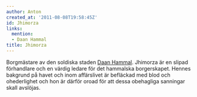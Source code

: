 ```yaml
---
author: Anton
created_at: '2011-08-08T19:58:45Z'
id: Jhimorza
links:
  mention:
  - Daan Hammal
title: Jhimorza
---
```


Borgmästare av den soldiska staden [Daan Hammal]. Jhimorza är en slipad förhandlare och en värdig
ledare för det hammalska borgerskapet. Hennes bakgrund på havet och inom affärslivet är befläckad
med blod och ohederlighet och hon är därför oroad för att dessa obehagliga sanningar skall avslöjas.

  [Daan Hammal]: Daan_Hammal

